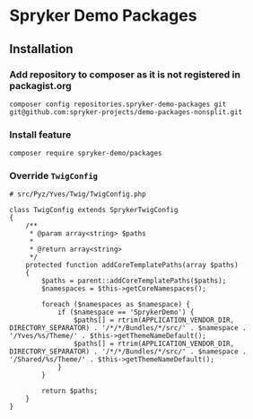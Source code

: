 # Spryker Demo Packages

## Installation

### Add repository to composer as it is not registered in packagist.org

```
composer config repositories.spryker-demo-packages git git@github.com:spryker-projects/demo-packages-nonsplit.git
```

### Install feature

```
composer require spryker-demo/packages
```

### Override `TwigConfig`

```
# src/Pyz/Yves/Twig/TwigConfig.php

class TwigConfig extends SprykerTwigConfig
{
    /**
     * @param array<string> $paths
     *
     * @return array<string>
     */
    protected function addCoreTemplatePaths(array $paths)
    {
        $paths = parent::addCoreTemplatePaths($paths);
        $namespaces = $this->getCoreNamespaces();

        foreach ($namespaces as $namespace) {
            if ($namespace == 'SprykerDemo') {
                $paths[] = rtrim(APPLICATION_VENDOR_DIR, DIRECTORY_SEPARATOR) . '/*/*/Bundles/*/src/' . $namespace . '/Yves/%s/Theme/' . $this->getThemeNameDefault();
                $paths[] = rtrim(APPLICATION_VENDOR_DIR, DIRECTORY_SEPARATOR) . '/*/*/Bundles/*/src/' . $namespace . '/Shared/%s/Theme/' . $this->getThemeNameDefault();
            }
        }

        return $paths;
    }
}

```
